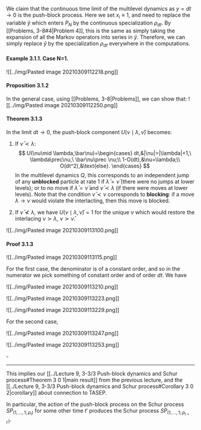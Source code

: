 We claim that the continuous time limit of the multilevel dynamics as $y=dt\to0$ is the push-block process. Here we set $x_i\equiv 1$, and need to replace the variable $\widetilde y$ which enters $P_N$ by the continuous specialization $\rho_{dt}$. By  [[Problems, 3-8#4|Problem 4]], this is the same as simply taking the expansion of all the Markov operators into series in $\widetilde y$. Therefore, we can simply replace $\widetilde y$ by the specialization $\rho_{dt}$ everywhere in the computations. 

#### Example 3.1.1. Case N=1.

![[../img/Pasted image 20210309112218.png]]

#### Proposition 3.1.2

In the general case, using [[Problems, 3-8|Problems]], we can show that:
![[../img/Pasted image 20210309112250.png]]

#### Theorem 3.1.3

In the limit $dt\to0$, the push-block component $U(\nu\mid \lambda,\bar\nu)$ becomes:

1. If $\bar\nu\prec \lambda$:
$$
U(\nu\mid \lambda,\bar\nu)=\begin{cases}
	dt,&|\nu|=|\lambda|+1,\ \lambda\prec\nu,\ \bar\nu\prec \nu;\\
	1-O(dt),&\nu=\lambda;\\
	O(dt^2),&\text{else}.
\end{cases}
$$
In the multilevel dynamics $Q$, this corresponds to an independent jump of any **unblocked** particle at rate $1$ if $\bar\lambda=\bar\nu$ (there were no jumps at lower levels); or to no move if $\bar \lambda=\bar \nu$ and $\bar\nu\prec\lambda$ (if there were moves at lower levels). Note that the condition $\bar\nu\prec\nu$ corresponds to **blocking**: if a move $\lambda\to\nu$ would violate the interlacting, then this move is blocked.

2. If $\bar\nu\not\prec\lambda$, we have $U(\nu\mid \lambda,\bar\nu)=1$ for the unique $\nu$ which would restore the interlacing $\nu\succ\lambda$, $\nu\succ \bar \nu$.

![[../img/Pasted image 20210309113100.png]]

#### Proof 3.1.3

![[../img/Pasted image 20210309113115.png]]

For the first case, the denominator is of a constant order, and so in the numerator we pick something of constant order and of order $dt$. We have

![[../img/Pasted image 20210309113210.png]]

![[../img/Pasted image 20210309113223.png]]

![[../img/Pasted image 20210309113229.png]]

For the second case, 

![[../img/Pasted image 20210309113247.png]]

![[../img/Pasted image 20210309113253.png]]

$\square$

---

This implies our [[../Lecture 9, 3-3/3 Push-block dynamics and Schur process#Theorem 3 0 1|main result]] from the previous lecture, and the [[../Lecture 9, 3-3/3 Push-block dynamics and Schur process#Corollary 3 0 2|corollary]] about connection to TASEP.

In particular, the action of the push-block process on the Schur process $SP_{(1,\ldots,1;\rho_t )}$ for some other time $t'$ produces the Schur process $SP_{(1,\ldots,1;\rho_{t+t'} )}$.
